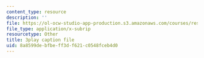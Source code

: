 ```yaml
---
content_type: resource
description: ''
file: https://ol-ocw-studio-app-production.s3.amazonaws.com/courses/res-6-012-introduction-to-probability-spring-2018/8a8599debfbeff3df621c0548fceb4d0_hJjiCrdsNV8.srt
file_type: application/x-subrip
resourcetype: Other
title: 3play caption file
uid: 8a8599de-bfbe-ff3d-f621-c0548fceb4d0
---
```

